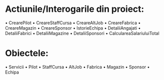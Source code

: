 # Actiunile/Interogarile din proiect:
•	CrearePilot
•	CreareStaffCursa
•	CreareAltJob
•	CreareFabrica
•	CreareMagazin
•	CreareSponsor
•	IstorieEchipa
•	DetaliiAngajati
•	DetaliiFabrici
•	DetaliiMagazine
•	DetaliiSponsori
•	CalculareaSalariuluiTotal

# Obiectele:
•	Servicii
•	Pilot
•	StaffCursa
•	AltJob
•	Fabrica
•	Magazin
•	Sponsor
•	Echipa
